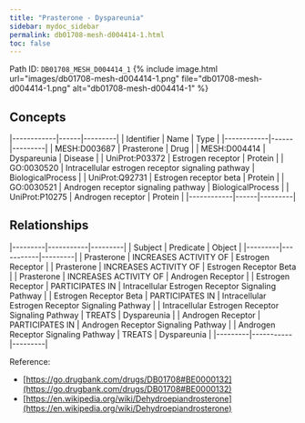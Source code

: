 ```yaml
---
title: "Prasterone - Dyspareunia"
sidebar: mydoc_sidebar
permalink: db01708-mesh-d004414-1.html
toc: false 
---
```



Path ID: `DB01708_MESH_D004414_1`
{% include image.html url="images/db01708-mesh-d004414-1.png" file="db01708-mesh-d004414-1.png" alt="db01708-mesh-d004414-1" %}

## Concepts

|------------|------|---------|
| Identifier | Name | Type    |
|------------|------|---------|
| MESH:D003687 | Prasterone | Drug |
| MESH:D004414 | Dyspareunia | Disease |
| UniProt:P03372 | Estrogen receptor | Protein |
| GO:0030520 | Intracellular estrogen receptor signaling pathway | BiologicalProcess |
| UniProt:Q92731 | Estrogen receptor beta | Protein |
| GO:0030521 | Androgen receptor signaling pathway | BiologicalProcess |
| UniProt:P10275 | Androgen receptor | Protein |
|------------|------|---------|

## Relationships

|---------|-----------|---------|
| Subject | Predicate | Object  |
|---------|-----------|---------|
| Prasterone | INCREASES ACTIVITY OF | Estrogen Receptor |
| Prasterone | INCREASES ACTIVITY OF | Estrogen Receptor Beta |
| Prasterone | INCREASES ACTIVITY OF | Androgen Receptor |
| Estrogen Receptor | PARTICIPATES IN | Intracellular Estrogen Receptor Signaling Pathway |
| Estrogen Receptor Beta | PARTICIPATES IN | Intracellular Estrogen Receptor Signaling Pathway |
| Intracellular Estrogen Receptor Signaling Pathway | TREATS | Dyspareunia |
| Androgen Receptor | PARTICIPATES IN | Androgen Receptor Signaling Pathway |
| Androgen Receptor Signaling Pathway | TREATS | Dyspareunia |
|---------|-----------|---------|

Reference: 
  - [https://go.drugbank.com/drugs/DB01708#BE0000132](https://go.drugbank.com/drugs/DB01708#BE0000132)
  - [https://en.wikipedia.org/wiki/Dehydroepiandrosterone](https://en.wikipedia.org/wiki/Dehydroepiandrosterone)
